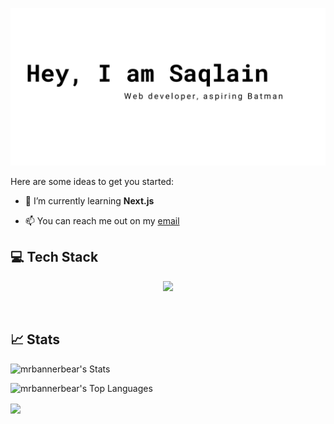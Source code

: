 ![sample2](<images/Red Minimalist And Modern Cryptocurrency Logo Banner Landscape.png>)

  

Here are some ideas to get you started:

  

-  🌱 I’m currently learning **Next.js**

-  📫 You can reach me out on my [email](www.sayedsaqlayn@gmail.com)

  ## :computer: Tech Stack

<p  align="center">

<a  href="https://skillicons.dev">

<img  src="https://skillicons.dev/icons?i=javascript,react,tailwind,firebase,mongodb,express"  />

</a>

</p>

<br>
  
  ## :chart_with_upwards_trend: Stats

<p align="center">

![mrbannerbear's Stats](https://github-readme-stats.vercel.app/api?username=mrbannerbear&theme=gotham&show_icons=true&hide_border=true&count_private=true)

</p>


![mrbannerbear's Top Languages](https://github-readme-stats.vercel.app/api/top-langs/?username=mrbannerbear&theme=gotham&show_icons=true&hide_border=true&layout=compact)

<a href="https://github.com/anuraghazra/github-readme-stats">
  <img height=200 align="center" src="https://github-readme-stats.vercel.app/api/top-langs/?username=mrbannerbear&theme=gotham&show_icons=true&hide_border=true&layout=compact" />
</a>
